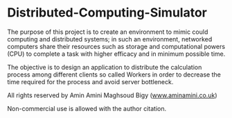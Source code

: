 # Distributed-Computing-Simulator
The purpose of this project is to create an environment to mimic could computing and distributed systems; in such an environment, networked computers share their resources such as storage and computational powers (CPU) to complete a task with higher efficacy and in minimum possible time.            

The objective is to design an application to distribute the calculation process among different clients so called Workers in order to decrease the time required for the process and avoid server bottleneck.

All rights reserved by Amin Amini Maghsoud Bigy (www.aminamini.co.uk)

Non-commercial use is allowed with the author citation.
